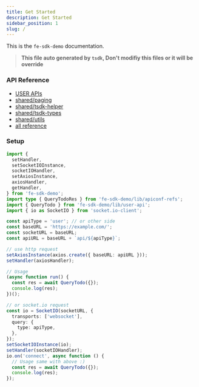 ```yaml
---
title: Get Started
description: Get Started
sidebar_position: 1
slug: /
---
```


This is the `fe-sdk-demo` documentation.

> **This file auto generated by `tsdk`, Don't modifiy this files or it will be override**

### API Reference

- [USER APIs](/docs/api/modules/user_api)
- [shared/paging](/docs/api/modules/shared_paging)
- [shared/tsdk-helper](/docs/api/modules/shared_tsdk_helper)
- [shared/tsdk-types](/docs/api/modules/shared_tsdk_types)
- [shared/utils](/docs/api/modules/shared_utils)
- [all reference](/docs/api/modules)

### Setup

```ts
import {
  setHandler,
  setSocketIOInstance,
  socketIOHandler,
  setAxiosInstance,
  axiosHandler,
  getHandler,
} from 'fe-sdk-demo';
import type { QueryTodoRes } from 'fe-sdk-demo/lib/apiconf-refs';
import { QueryTodo } from 'fe-sdk-demo/lib/user-api';
import { io as SocketIO } from 'socket.io-client';

const apiType = 'user'; // or other side
const baseURL = 'https://example.com/';
const socketURL = baseURL;
const apiURL = baseURL + `api/${apiType}`;

// use http request
setAxiosInstance(axios.create({ baseURL: apiURL }));
setHandler(axiosHandler);

// Usage
(async function run() {
  const res = await QueryTodo({});
  console.log(res);
})();

// or socket.io request
const io = SocketIO(socketURL, {
  transports: ['websocket'],
  query: {
    type: apiType,
  },
});
setSocketIOInstance(io);
setHandler(socketIOHandler);
io.on('connect', async function () {
  // Usage same with above :)
  const res = await QueryTodo({});
  console.log(res);
});
```
